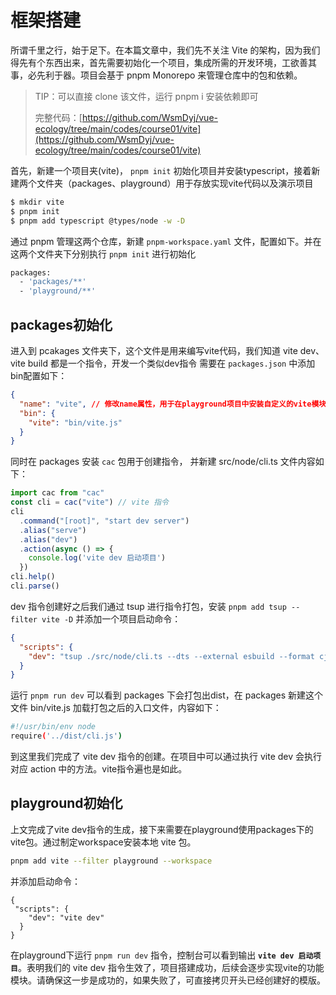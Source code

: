 # 框架搭建
所谓千里之行，始于足下。在本篇文章中，我们先不关注 Vite 的架构，因为我们得先有个东西出来，首先需要初始化一个项目，集成所需的开发环境，工欲善其事，必先利于器。项目会基于 pnpm Monorepo 来管理仓库中的包和依赖。

> TIP：可以直接 clone 该文件，运行 pnpm i 安装依赖即可
>
> 完整代码：[https://github.com/WsmDyj/vue-ecology/tree/main/codes/course01/vite](https://github.com/WsmDyj/vue-ecology/tree/main/codes/course01/vite) 


首先，新建一个项目夹(vite)， `pnpm init` 初始化项目并安装typescript，接着新建两个文件夹（packages、playground）用于存放实现vite代码以及演示项目
```sh
$ mkdir vite
$ pnpm init
$ pnpm add typescript @types/node -w -D
```
通过 pnpm 管理这两个仓库，新建 `pnpm-workspace.yaml` 文件，配置如下。并在这两个文件夹下分别执行 `pnpm init` 进行初始化
```sh
packages: 
  - 'packages/**'
  - 'playground/**'
```
## packages初始化
进入到 pcakages 文件夹下，这个文件是用来编写vite代码，我们知道 vite dev、vite build 都是一个指令，开发一个类似dev指令 需要在 `packages.json` 中添加bin配置如下：
```json
{
  "name": "vite", // 修改name属性，用于在playground项目中安装自定义的vite模块
  "bin": {
    "vite": "bin/vite.js"
  }
}
```
同时在 packages 安装 `cac` 包用于创建指令， 并新建 src/node/cli.ts 文件内容如下：
```typescript
import cac from "cac"
const cli = cac("vite") // vite 指令
cli
  .command("[root]", "start dev server")
  .alias("serve")
  .alias("dev")
  .action(async () => {
    console.log('vite dev 启动项目')
  })
cli.help()
cli.parse()
```
dev 指令创建好之后我们通过 tsup 进行指令打包，安装 `pnpm add tsup --filter vite -D` 并添加一个项目启动命令：
```json
{
  "scripts": {
    "dev": "tsup ./src/node/cli.ts --dts --external esbuild --format cjs,esm --watch --clean"
  }
}
```
运行 `pnpm run dev` 可以看到 packages 下会打包出dist，在 packages 新建这个文件 bin/vite.js 加载打包之后的入口文件，内容如下：
```sh
#!/usr/bin/env node
require('../dist/cli.js')
```
到这里我们完成了 vite dev 指令的创建。在项目中可以通过执行 vite dev 会执行对应 action 中的方法。vite指令遍也是如此。
## playground初始化
上文完成了vite dev指令的生成，接下来需要在playground使用packages下的vite包。通过制定workspace安装本地 vite 包。
```sh
pnpm add vite --filter playground --workspace
```
并添加启动命令：
```
{
 "scripts": {
    "dev": "vite dev"
  }
}
```
在playground下运行 `pnpm run dev` 指令，控制台可以看到输出 **`vite dev 启动项目`**。表明我们的 vite dev 指令生效了，项目搭建成功，后续会逐步实现vite的功能模块。请确保这一步是成功的，如果失败了，可直接拷贝开头已经创建好的模版。

